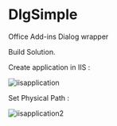 # DlgSimple
Office Add-ins Dialog wrapper


Build Solution.

Create application in IIS :


![iisapplication](https://user-images.githubusercontent.com/10778065/67151497-f7eb8600-f294-11e9-9105-e72525066cd3.png)

Set Physical Path :

![iisapplication2](https://user-images.githubusercontent.com/10778065/67151571-f79fba80-f295-11e9-9b39-5317df5b794b.png)


